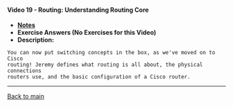 #### Video 19 - Routing: Understanding Routing Core

- **[Notes](notes.md)**
- **Exercise Answers (No Exercises for this Video)**
- **Description:**

```
You can now put switching concepts in the box, as we've moved on to Cisco 
routing! Jeremy defines what routing is all about, the physical connections 
routers use, and the basic configuration of a Cisco router.
```

---
 
[Back to main](https://github.com/rot0xd/CBTNuggets/blob/master/CCNA/ICND-1/README.md)


